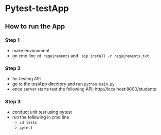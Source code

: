 # Pytest-testApp

## How to run the App

### Step 1
- make environment
- on cmd line 
``` cd requirements ``` and ``` pip install -r requirements.txt```
### Step 2
- for testing API
- go to the testApp directory and run ```python main.py```
- once server starts test the following API: http://localhost:8000/students

### Step 3
- conduct unit test using pytest
- run the following in cmd line 
  - ```cd tests```
  - ```pytest``` 
